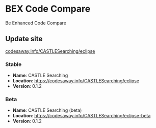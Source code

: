 # BEX Code Compare
Be Enhanced Code Compare

## Update site
[codesaway.info/CASTLESearching/eclipse](https://codesaway.info/CASTLESearching/eclipse)

### Stable
* **Name**: CASTLE Searching
* **Location**: https://codesaway.info/CASTLESearching/eclipse
* **Version**: 0.1.2

### Beta
* **Name**: CASTLE Searching (beta)
* **Location**: https://codesaway.info/CASTLESearching/eclipse-beta
* **Version**: 0.1.2
